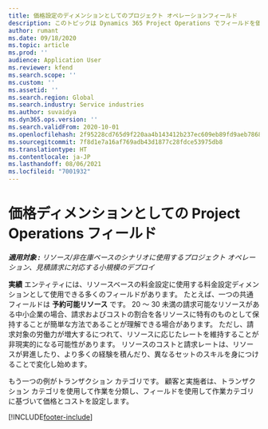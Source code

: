 ```yaml
---
title: 価格設定のディメンションとしてのプロジェクト オペレーションフィールド
description: このトピックは Dynamics 365 Project Operations でフィールドを価格ディメンションとして使用することに関する情報を提供します。
author: rumant
ms.date: 09/18/2020
ms.topic: article
ms.prod: ''
audience: Application User
ms.reviewer: kfend
ms.search.scope: ''
ms.custom: ''
ms.assetid: ''
ms.search.region: Global
ms.search.industry: Service industries
ms.author: suvaidya
ms.dyn365.ops.version: ''
ms.search.validFrom: 2020-10-01
ms.openlocfilehash: 2f95228cd765d9f220aa4b143412b237ec609eb89fd9aeb786818af828dd3229
ms.sourcegitcommit: 7f8d1e7a16af769adb43d1877c28fdce53975db8
ms.translationtype: HT
ms.contentlocale: ja-JP
ms.lasthandoff: 08/06/2021
ms.locfileid: "7001932"
---
```

# <a name="project-operations-fields-as-pricing-dimensions"></a>価格ディメンションとしての Project Operations フィールド

_**適用対象 :** リソース/非在庫ベースのシナリオに使用するプロジェクト オペレーション、見積請求に対応する小規模のデプロイ_

**実績** エンティティには、リソースベースの料金設定に使用する料金設定ディメンションとして使用できる多くのフィールドがあります。 たとえば、一つの共通フィールドは **予約可能リソース** です。 20 ～ 30 未満の請求可能なリソースがある中小企業の場合、請求およびコストの割合を各リソースに特有のものとして保持することが簡単な方法であることが理解できる場合があります。 ただし、請求対象の労働力が増大するにつれて、リソースに応じたレートを維持することが非現実的になる可能性があります。 リソースのコストと請求レートは、リソースが昇進したり、より多くの経験を積んだり、異なるセットのスキルを身につけることで変化し始めます。 

もう一つの例がトランザクション カテゴリです。 顧客と実施者は、トランザクション カテゴリを使用して作業を分類し、フィールドを使用して作業カテゴリに基づいて価格とコストを設定します。


[!INCLUDE[footer-include](../includes/footer-banner.md)]